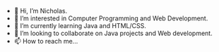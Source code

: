 - 👋 Hi, I’m Nicholas.
- 👀 I’m interested in Computer Programming and Web Development.
- 🌱 I’m currently learning Java and HTML/CSS.
- 💞️ I’m looking to collaborate on Java projects and Web development.
- 📫 How to reach me...

<!---
NEOCLOUD0/NEOCLOUD0 is a ✨ special ✨ repository because its `README.md` (this file) appears on your GitHub profile.
You can click the Preview link to take a look at your changes.
--->
